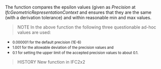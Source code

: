 The function compares the epsilon values (given as _Precision_ at _IfcGeometricRepresentationContext_ and ensures that they are the same (with a derivation tolerance) and within reasonable min and max values.

<!-- end of short definition -->


> NOTE In the above function the following three questionable ad-hoc values are used: <ul>
 <ul>
 <li><small>0.000001 for the default precision (1E-6) </small></li>
 <li><small>1.001 for the allowable deviation of the
precision values and </small></li>
 <li><small>0.1 for setting the upper limit of the
accepted precision values to about 0.1.</small>
 </li>
 </ul>
</ul>

> HISTORY New function in IFC2x2

